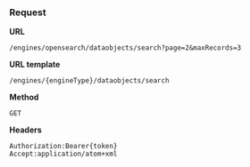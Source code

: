 ### Request

**URL**

`/engines/opensearch/dataobjects/search?page=2&maxRecords=3`

**URL template**

`/engines/{engineType}/dataobjects/search`

**Method**

`GET`

**Headers**

`Authorization:Bearer{token}`  
`Accept:application/atom+xml`  
